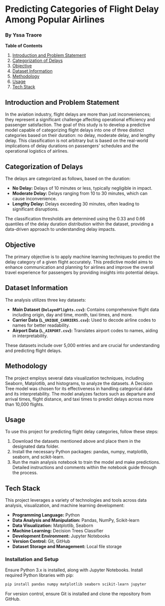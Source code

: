 # Predicting Categories of Flight Delay Among Popular Airlines

### By Yssa Traore

**Table of Contents**
1. [Introduction and Problem Statement](#introduction-and-problem-statement)
2. [Categorization of Delays](#categorization-of-delays)
3. [Objective](#objective)
4. [Dataset Information](#dataset-information)
5. [Methodology](#methodology)
6. [Usage](#usage)
7. [Tech Stack](#tech-stack)


## Introduction and Problem Statement
In the aviation industry, flight delays are more than just inconveniences; they represent a significant challenge affecting operational efficiency and passenger satisfaction. The goal of this study is to develop a predictive model capable of categorizing flight delays into one of three distinct categories based on their duration: no delay, moderate delay, and lengthy delay. This classification is not arbitrary but is based on the real-world implications of delay durations on passengers' schedules and the operational logistics of airlines.

## Categorization of Delays
The delays are categorized as follows, based on the duration:
- **No Delay:** Delays of 10 minutes or less, typically negligible in impact.
- **Moderate Delay:** Delays ranging from 10 to 30 minutes, which can cause inconvenience.
- **Lengthy Delay:** Delays exceeding 30 minutes, often leading to significant disruptions.

The classification thresholds are determined using the 0.33 and 0.66 quantiles of the delay duration distribution within the dataset, providing a data-driven approach to understanding delay impacts.

## Objective
The primary objective is to apply machine learning techniques to predict the delay category of a given flight accurately. This predictive model aims to enhance communication and planning for airlines and improve the overall travel experience for passengers by providing insights into potential delays.

## Dataset Information
The analysis utilizes three key datasets:
- **Main Dataset (`DelayedFlights.csv`):** Contains comprehensive flight data including origin, day and time, month, taxi times, and more.
- **Carrier Data (`L_UNIQUE_CARRIERS.csv`):** Used to decode airline codes to names for better readability.
- **Airport Data (`L_AIRPORT.csv`):** Translates airport codes to names, aiding in interpretability.

These datasets include over 5,000 entries and are crucial for understanding and predicting flight delays.

## Methodology
The project employs several data visualization techniques, including Seaborn, Matplotlib, and histograms, to analyze the datasets. A Decision Tree model was chosen for its effectiveness in handling categorical data and its interpretability. The model analyzes factors such as departure and arrival times, flight distance, and taxi times to predict delays across more than 10,000 flights.

## Usage
To use this project for predicting flight delay categories, follow these steps:
1. Download the datasets mentioned above and place them in the designated data folder.
2. Install the necessary Python packages: pandas, numpy, matplotlib, seaborn, and scikit-learn.
3. Run the main analysis notebook to train the model and make predictions. Detailed instructions and comments within the notebook guide through the process.

## Tech Stack
This project leverages a variety of technologies and tools across data analysis, visualization, and machine learning development:
- **Programming Language:** Python
- **Data Analysis and Manipulation:** Pandas, NumPy, Scikit-learn
- **Data Visualization:** Matplotlib, Seaborn
- **Machine Learning:** Decision Trees Classifier
- **Development Environment:** Jupyter Notebooks
- **Version Control:** Git, GitHub
- **Dataset Storage and Management:** Local file storage

### Installation and Setup
Ensure Python 3.x is installed, along with Jupyter Notebooks. Install required Python libraries with pip:
```bash
pip install pandas numpy matplotlib seaborn scikit-learn jupyter
```
For version control, ensure Git is installed and clone the repository from GitHub.
